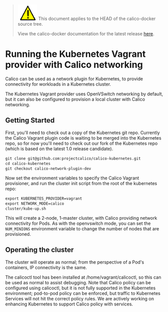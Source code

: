 <!--- master only -->
> ![warning](../images/warning.png) This document applies to the HEAD of the calico-docker source tree.
>
> View the calico-docker documentation for the latest release [here](https://github.com/projectcalico/calico-docker/blob/v0.10.0/README.md).
<!--- else
> You are viewing the calico-docker documentation for release **release**.
<!--- end of master only -->

# Running the Kubernetes Vagrant provider with Calico networking
Calico can be used as a network plugin for Kubernetes, to provide connectivity for workloads in a Kubernetes cluster.

The Kubernetes Vagrant provider uses OpenVSwitch networking by default, but it can also be configured to provision a local cluster with Calico networking.

## Getting Started
First, you'll need to check out a copy of the Kubernetes git repo. Currently the Calico Vagrant plugin code is waiting to be merged into the Kubernetes repo, so for now you'll need to check out our fork of the Kubernetes repo (which is based on the latest 1.0 release candidate).
```
git clone git@github.com:projectcalico/calico-kubernetes.git
cd calico-kubernetes
git checkout calico-network-plugin-dev
```

Now set the environment variables to specify the Calico Vagrant provisioner, and run the cluster init script from the root of the kubernetes repo:
```
export KUBERNETES_PROVIDER=vagrant
export NETWORK_MODE=calico
cluster/kube-up.sh
```

This will create a 2-node, 1-master cluster, with Calico providing network connectivity for Pods. As with the openvswitch mode, you can set the `NUM_MINIONS` environment variable to change the number of nodes that are provisioned.

## Operating the cluster
The cluster will operate as normal; from the perspective of a Pod's containers, IP connectivity is the same.

The calicoctl tool has been installed at /home/vagrant/calicoctl, so this can be used as normal to assist debugging. Note that Calico policy can be configured using calicoctl, but it is not fully supported in the Kubernetes environment; pod-to-pod policy can be enforced, but traffic to Kubernetes Services will not hit the correct policy rules. We are actively working on enhancing Kubernetes to support Calico policy with services.
